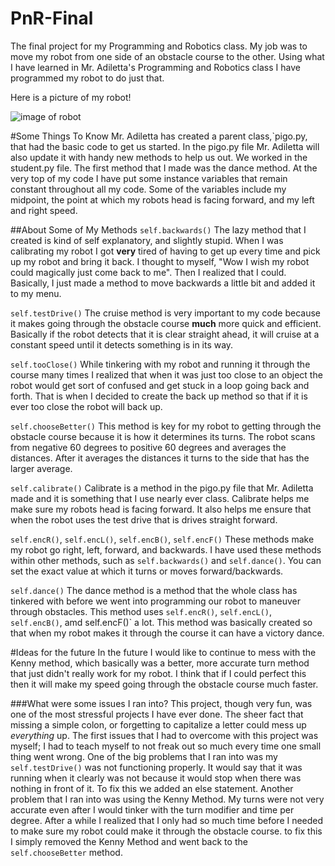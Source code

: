 # PnR-Final
The final project for my Programming and Robotics class.  My job was to move my robot from one side of an obstacle course to the other.  Using what I have learned in Mr. Adiletta's Programming and Robotics class I
have programmed my robot to do just that.

Here is a picture of my robot!

![image of robot](https://drive.google.com/open?id=0B7iQr3-5mQc8em8tSlBfSGpCMjA)

#Some Things To Know
Mr. Adiletta has created a parent class,`pigo.py, that had the basic code to get us started.  In the pigo.py file Mr. Adiletta will also update it with handy new methods to help us out.  We worked in the student.py file.
The first method that I made was the dance method.  At the very top of my code I have put some instance variables that remain constant throughout all my code.  Some of the variables include my midpoint, the point at which my robots
head is facing forward, and my left and right speed.

##About Some of My Methods
`self.backwards()`
The lazy method that I created is  kind of self explanatory, and slightly stupid.  When I was calibrating my robot I got **very** tired of having to get up every time and pick up my robot and bring it back.
I thought to myself, "Wow I wish my robot could magically just come back to me".  Then I realized that I could.  Basically, I just made a method to move backwards a little bit and added it to my menu.

`self.testDrive()`
The cruise method is very important to my code because it makes going through the obstacle course **much** more quick and efficient.
 Basically if the robot detects that it is clear straight ahead, it will cruise at a constant speed until it detects something is in its way.

`self.tooClose()`
While tinkering with my robot and running it through the course many times I realized that when it was just too close to an object the robot would get sort of confused and get stuck in a loop going back and forth.
That is when I decided to create the back up method so that if it is ever too close the robot will back up.

`self.chooseBetter()`
This method is key for my robot to getting through the obstacle course because it is how it determines its turns.  The robot scans from negative 60 degrees to positive 60 degrees and averages the distances.
After it averages the distances it turns to the side that has the larger average.

`self.calibrate()`
Calibrate is a method in the pigo.py file that Mr. Adiletta made and it is something that I use nearly ever class.  Calibrate helps me make sure my robots head is facing forward.
It also helps me ensure that when the robot uses the test drive that is drives straight forward.

`self.encR()`, `self.encL()`, `self.encB()`, `self.encF()`
These methods make my robot go right, left, forward, and backwards.  I have used these methods within other methods, such as `self.backwards()` and `self.dance()`.
You can set the exact value at which it turns or moves forward/backwards.

`self.dance()`
The dance method is a method that the whole class has tinkered with before we went into programming our robot to maneuver through obstacles.  This method uses `self.encR()`, `self.encL()`, `self.encB()`, amd self.encF()` a lot.
This method was basically created so that when my robot makes it through the course it can have a victory dance.

#Ideas for the future
In the future I would like to continue to mess with the Kenny method, which basically was a better, more accurate turn method that just didn't really work for my robot.  I think that if I could perfect this then it will make
my speed going through the obstacle course much faster.



###What were some issues I ran into?
This project, though very fun, was one of the most stressful projects I have ever done.  The sheer fact that missing a simple colon, or forgetting to capitalize a letter could mess up _everything_ up.
The first issues that I had to overcome with this project was myself; I had to teach myself to not freak out so much every time one small thing went wrong.  One of the big problems that I ran into was my `self.testDrive()` was not
functioning properly.  It would say that it was running when it clearly was not because it would stop when there was nothing in front of it.  To fix this we added an else statement.
Another problem that I ran into was using the Kenny Method.  My turns were not very accurate even after I would tinker with the turn modifier and time per degree.  After a while I realized that I only had so much time before I
needed to make sure my robot could make it through the obstacle course.  to fix this I simply removed the Kenny Method and went back to the `self.chooseBetter` method.
